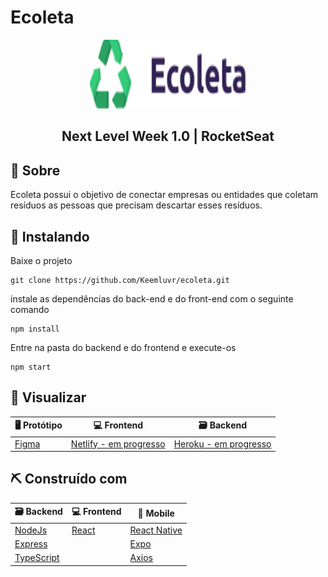 # Ecoleta


<p align="center">
  <a href="" rel="noopener">
 <img width=250px height=110px src="./web-react/src/assets/logo.png" alt="Project logo"></a>
</p>

<h2 align="center">Next Level Week 1.0 | RocketSeat</h2>

## 📝 Sobre <a name = "about"></a>

Ecoleta possui o objetivo de conectar empresas ou entidades que coletam resíduos as pessoas que precisam descartar esses resíduos.

## 🏁 Instalando <a name = "getting_started"></a>

Baixe o projeto
```
git clone https://github.com/Keemluvr/ecoleta.git
```

instale as dependências do back-end e do front-end com o seguinte comando
```
npm install
```

Entre na pasta do backend e do frontend e execute-os
```
npm start
```

## 🚀 Visualizar <a name = "deployment"></a>

🖥 Protótipo                       | 💻 Frontend                          | 🗃 Backend
---------------------------------- | -------------------------------------- | -----------------------------------------
[Figma](https://www.figma.com/file/1SxgOMojOB2zYT0Mdk28lB/Ecoleta?node-id=136%3A548)   | [Netlify - em progresso](#)     | [Heroku - em progresso](#)

## ⛏️ Construído com <a name = "built_using"></a>

🗃 Backend                            | 💻 Frontend                               | 📱 Mobile
------------------------------------- | -------------------------------------- | -----------------------------------------
[NodeJs](https://nodejs.org/en/)      | [React](https://pt-br.reactjs.org)     | [React Native](https://reactnative.dev)
[Express](https://expressjs.com/)     |                                        | [Expo](https://expo.io)
[TypeScript](https://www.typescriptlang.org)|                                  | [Axios](https://github.com/axios/axios)
   
